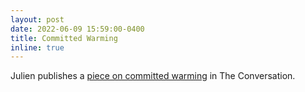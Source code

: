 ```yaml
---
layout: post
date: 2022-06-09 15:59:00-0400
title: Committed Warming
inline: true
---
```

Julien publishes a [piece on committed warming](hhttps://theconversation.com/what-is-committed-warming-a-climate-scientist-explains-why-global-warming-can-continue-long-after-emissions-end-184374) in The Conversation. 
